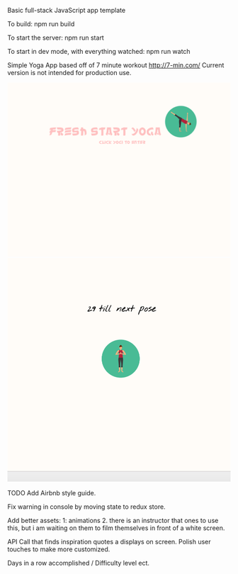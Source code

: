 Basic full-stack JavaScript app template

To build: npm run build

To start the server: npm run start

To start in dev mode, with everything watched: npm run watch

Simple Yoga App based off of 7 minute workout http://7-min.com/
Current version is not intended for production use.

![full page](/build/freshStartIntroPage.png)
![full page](/build/freshStartMainPage.png)

TODO
Add Airbnb style guide.

Fix warning in console by moving state to redux store.

Add better assets:
  1: animations
  2. there is an instructor that ones to use this, but
  i am waiting on them to film themselves in front of a white screen.

API Call that finds inspiration quotes a displays on screen.
Polish user touches to make more customized.

Days in a row accomplished / Difficulty level ect.
